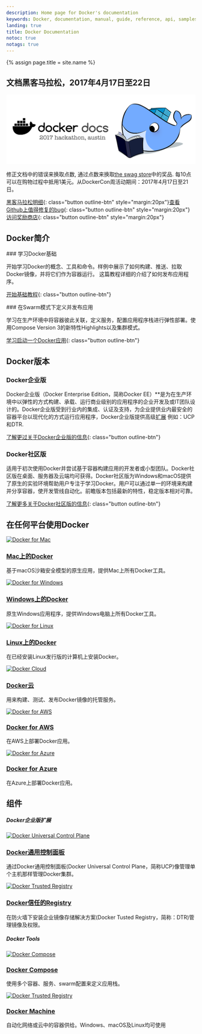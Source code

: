 ```yaml
---
description: Home page for Docker's documentation
keywords: Docker, documentation, manual, guide, reference, api, samples
landing: true
title: Docker Documentation
notoc: true
notags: true
---
```

{% assign page.title = site.name %}

## 文档黑客马拉松，2017年4月17日至22日

<a href="/hackathon/"><img src="docs-hackathon-2.png" alt="Docker Docs Hackathon, April 17-22nd, 2017" style="max-width: 100%"></a>

修正文档中的错误来换取点数, 通过点数来换取[the swag store](http://www.cafepress.com/dockerdocshackathon)中的奖品. 每10点可以在购物过程中抵用1美元。从DockerCon周活动期间：2017年4月17日至21日。

[黑客马拉松明细](/hackathon/){: class="button outline-btn" style="margin:20px"}[查看Github上值得修复的bug](https://github.com/docker/docker.github.io/milestone/9){: class="button outline-btn" style="margin:20px"} [访问奖励商店](http://www.cafepress.com/dockerdocshackathon){: class="button outline-btn" style="margin:20px"}

## Docker简介


<div class="row">
<div markdown="1" class="col-xs-12 col-sm-12 col-md-12 col-lg-6 block">
### 学习Docker基础

开始学习Docker的概念、工具和命令。样例中展示了如何构建、推送、拉取Docker镜像，并将它们作为容器运行。
这篇教程详细的介绍了如何发布应用程序。

[开始基础教程](/engine/getstarted/){: class="button outline-btn"}
</div>

<div markdown="1" class="col-xs-12 col-sm-12 col-md-12 col-lg-6 block">
### 在Swarm模式下定义并发布应用

学习在生产环境中将容器彼此关联，定义服务，配置应用程序栈进行弹性部署。使用Compose Version 3的新特性Highlights以及集群模式。

[学习启动一个Docker应用](/engine/getstarted-voting-app/){: class="button outline-btn"}
</div>
</div>

## Docker版本

<div class="row">
<div markdown="1" class="col-xs-12 col-sm-12 col-md-12 col-lg-6 block">

### Docker企业版

Docker企业版（Docker Enterprise Edition，简称Docker EE）**是为在生产环境中以弹性的方式构建、承载、运行商业级别的应用程序的企业开发及或IT团队设计的。Docker企业版受到行业内的集成、认证及支持，为企业提供业内最安全的容器平台以现代化的方式运行应用程序，Docker企业版提供高级[扩展](#docker-ee-add-ons) 例如：UCP和DTR.

[了解更过关于Docker企业版的信息](/engine/installation/#platform-support-matrix){: class="button outline-btn"}
</div>

<div markdown="1" class="col-xs-12 col-sm-12 col-md-12 col-lg-6 block">

### Docker社区版

适用于初次使用Docker并尝试基于容器构建应用的开发者或小型团队。Docker社区版在桌面、服务器及云端均可获得。Docker社区版为Windows和macOS提供了原生的实验环境帮助用户专注于学习Docker。用户可以通过单一的环境来构建并分享容器，使开发管线自动化。前瞻版本包括最新的特性，稳定版本相对可靠。

[了解更多关于Docker社区版的信息](/engine/installation/#platform-support-matrix){: class="button outline-btn"}
</div>
</div><!-- end row -->


## 在任何平台使用Docker

<div class="component-container">
    <!--start row-->
    <div class="row">
        <div class="col-sm-12 col-md-12 col-lg-4 block">
            <div class="component">
                <div class="component-icon">
                    <a href="docker-for-mac/"> <img src="../images/apple_48.svg" alt="Docker for Mac"> </a>
                </div>
                <h3 id="docker-for-mac"><a href="docker-for-mac/">Mac上的Docker</a></h3>
                <p>基于macOS沙箱安全模型的原生应用，提供Mac上所有Docker工具。</p>
            </div>
        </div>
        <div class="col-sm-12 col-md-12 col-lg-4 block">
            <div class="component">
                <div class="component-icon">
                    <a href="docker-for-windows/"> <img src="../images/windows_48.svg" alt="Docker for Windows"> </a>
                </div>
                <h3 id="docker-for-windows"><a href="docker-for-windows/">Windows上的Docker</a></h3>
                <p>原生Windows应用程序，提供Windows电脑上所有Docker工具。</p>
            </div>
        </div>
        <div class="col-sm-12 col-md-12 col-lg-4 block">
            <div class="component">
                <div class="component-icon">
                    <a href="engine/installation/linux/ubuntu/"> <img src="../images/linux_48.svg" alt="Docker for Linux"> </a>
                </div>
                <h3 id="docker-for-linux"><a href="engine/installation/linux/ubuntu/">Linux上的Docker</a></h3>
                <p>在已经安装Linux发行版的计算机上安装Docker。</p>
            </div>
        </div>
    </div>
</div>

<div class="component-container">
    <!--start row-->
    <div class="row">
        <div class="col-sm-12 col-md-12 col-lg-4 block">
            <div class="component">
                <div class="component-icon">
                    <a href="docker-cloud/"> <img src="../images/cloud_48.svg" alt="Docker Cloud"> </a>
                </div>
                <h3 id="docker-cloud"><a href="docker-cloud/">Docker云</a></h3>
                <p>用来构建、测试、发布Docker镜像的托管服务。</p>
            </div>
        </div>
        <div class="col-sm-12 col-md-12 col-lg-4 block">
            <div class="component">
                <div class="component-icon">
                    <a href="docker-cloud/"> <img src="../images/cloud_48.svg" alt="Docker for AWS"> </a>
                </div>
                <h3 id="docker-cloud-providers"><a href="/engine/installation/#platform-support-matrix">Docker for AWS</a></h3>
                <p>在AWS上部署Docker应用。</p>
            </div>
        </div>
        <div class="col-sm-12 col-md-12 col-lg-4 block">
            <div class="component">
                <div class="component-icon">
                    <a href="docker-cloud/"> <img src="../images/cloud_48.svg" alt="Docker for Azure"> </a>
                </div>
                <h3 id="docker-cloud-providers"><a href="/engine/installation/#platform-support-matrix">Docker for Azure</a></h3>
                <p>在Azure上部署Docker应用。</p>
            </div>
        </div>
    </div>
</div>

## 组件

<h5>Docker企业版扩展</h5>

<div class="component-container">
    <!--start row-->
    <div class="row">
    <!--UCP-->
        <div class="col-sm-12 col-md-12 col-lg-4 block">
            <div class="component">
                <div class="component-icon">
                    <a href="datacenter/ucp/2.1/guides/"> <img src="../images/UCP_48.svg" alt="Docker Universal Control Plane"> </a>
                </div>
                <h3 id="ucp"><a href="datacenter/ucp/2.1/guides/">Docker通用控制面板</a></h3>
                <p>通过Docker通用控制面板(Docker Universal Control Plane，简称UCP)像管理单个主机那样管理Docker集群。</p>
            </div>
        </div>
    <!--DTR-->
        <div class="col-sm-12 col-md-12 col-lg-4 block">
            <div class="component">
                <div class="component-icon">
                    <a href="datacenter/dtr/2.2/guides/"> <img src="../images/dtr_48.svg" alt="Docker Trusted Registry"> </a>
                </div>
                <h3 id="dtr"><a href="datacenter/dtr/2.2/guides/">Docker信任的Registry</a></h3>
                <p>在防火墙下安装企业镜像存储解决方案(Docker Tusted Registry，简称：DTR)管理镜像及权限。</p>
	    </div>
        </div>
    </div>
    <!-- end real row-->
</div>

<h5>Docker Tools</h5>

<div class="component-container">
    <!--start row-->
    <div class="row">
    <!--compose-->
        <div class="col-sm-12 col-md-12 col-lg-4 block">
            <div class="component">
                <div class="component-icon">
                    <a href="compose/overview/"> <img src="../images/compose_48.svg" alt="Docker Compose"> </a>
                </div>
                <h3 id="compose"><a href="compose/overview/">Docker Compose</a></h3>
                <p>使用多个容器、服务、swarm配置来定义应用栈。</p>
            </div>
        </div>
    <!--machine-->
        <div class="col-sm-12 col-md-12 col-lg-4 block">
            <div class="component">
                <div class="component-icon">
                    <a href="machine/overview/"> <img src="../images/machine_48.svg" alt="Docker Trusted Registry"> </a>
                </div>
                <h3 id="machine"><a href="machine/overview/">Docker Machine</a></h3>
                <p>自动化网络或云中的容器供给。Windows、macOS及Linux均可使用</p>
        </div>
    </div>
</div>


<!-- end component-container 2-->
</div>
